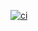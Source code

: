 [![ci](https://github.com/pygrigori/k8s-php-demo-app/actions/workflows/main.yml/badge.svg)](https://github.com/pygrigori/k8s-php-demo-app/actions/workflows/main.yml)
